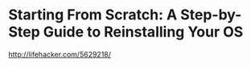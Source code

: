 <!--
id: 1078659480
link: http://kevinisom.info/post/1078659480/starting-from-scratch-a-step-by-step-guide-to
slug: starting-from-scratch-a-step-by-step-guide-to
date: Tue Sep 07 2010 13:57:48 GMT+1200 (NZST)
raw: {"blog_name":"kevinisom","id":1078659480,"post_url":"http://kevinisom.info/post/1078659480/starting-from-scratch-a-step-by-step-guide-to","slug":"starting-from-scratch-a-step-by-step-guide-to","type":"link","date":"2010-09-07 01:57:48 GMT","timestamp":1283824668,"state":"published","format":"html","reblog_key":"ff8sjPMI","tags":[],"short_url":"http://tmblr.co/Zw68Yy10ImcO","highlighted":[],"feed_item":"http://lifehacker.com/5629218/","from_feed_id":"650234","note_count":0,"title":"Starting From Scratch: A Step-by-Step Guide to Reinstalling Your OS","url":"http://lifehacker.com/5629218/","description":""}
publish: 2010-09-07
tags: 
title: Starting From Scratch: A Step-by-Step Guide to Reinstalling Your OS
-->


Starting From Scratch: A Step-by-Step Guide to Reinstalling Your OS
===================================================================

<http://lifehacker.com/5629218/>

